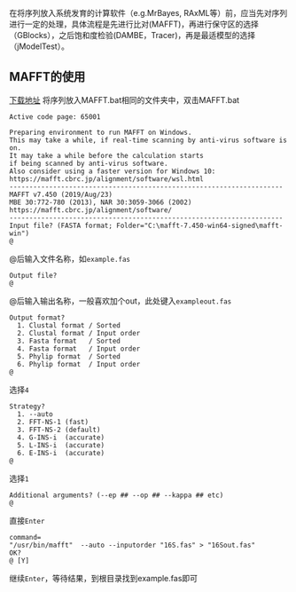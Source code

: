 在将序列放入系统发育的计算软件（e.g.MrBayes, RAxML等）前，应当先对序列进行一定的处理，具体流程是先进行比对(MAFFT)，再进行保守区的选择（GBlocks），之后饱和度检验(DAMBE，Tracer)，再是最适模型的选择（jModelTest）。
<!--more-->

## MAFFT的使用
[下载地址][1]
将序列放入MAFFT.bat相同的文件夹中，双击MAFFT.bat

    Active code page: 65001
        
    Preparing environment to run MAFFT on Windows.
    This may take a while, if real-time scanning by anti-virus software is on.                                                                                                                           
    It may take a while before the calculation starts                                                                       
    if being scanned by anti-virus software.                                                                                
    Also consider using a faster version for Windows 10:                                                                    
    https://mafft.cbrc.jp/alignment/software/wsl.html                                                                                                                                                                                               
    ---------------------------------------------------------------------                                                                                                                                                                              
    MAFFT v7.450 (2019/Aug/23)                                                                                                                                                                                                                           
    MBE 30:772-780 (2013), NAR 30:3059-3066 (2002)                                                                          
    https://mafft.cbrc.jp/alignment/software/                                                                       
    ---------------------------------------------------------------------                                                                                                                                                                                                                                                                                                   
    Input file? (FASTA format; Folder="C:\mafft-7.450-win64-signed\mafft-win")                                              
    @    
@后输入文件名称，如`example.fas`

    Output file?
    @ 

@后输入输出名称，一般喜欢加个out，此处键入`exampleout.fas`
  

    Output format?
      1. Clustal format / Sorted
      2. Clustal format / Input order
      3. Fasta format   / Sorted
      4. Fasta format   / Input order
      5. Phylip format  / Sorted
      6. Phylip format  / Input order
    @          
选择`4`

    Strategy?
      1. --auto
      2. FFT-NS-1 (fast)
      3. FFT-NS-2 (default)
      4. G-INS-i  (accurate)
      5. L-INS-i  (accurate)
      6. E-INS-i  (accurate)
    @         
选择`1`      

    Additional arguments? (--ep ## --op ## --kappa ## etc)
    @      
直接`Enter`     

    command=
    "/usr/bin/mafft"  --auto --inputorder "16S.fas" > "16Sout.fas"
    OK?
    @ [Y]  

继续`Enter`，等待结果，到根目录找到example.fas即可



  [1]: https://mafft.cbrc.jp/alignment/software/windows.html

